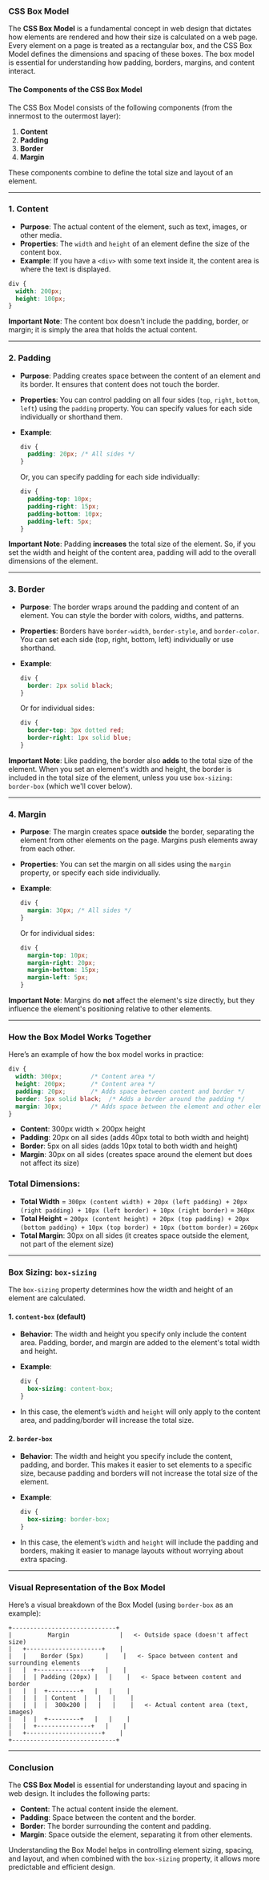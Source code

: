 ### CSS Box Model

The **CSS Box Model** is a fundamental concept in web design that dictates how elements are rendered and how their size is calculated on a web page. Every element on a page is treated as a rectangular box, and the CSS Box Model defines the dimensions and spacing of these boxes. The box model is essential for understanding how padding, borders, margins, and content interact.

#### The Components of the CSS Box Model

The CSS Box Model consists of the following components (from the innermost to the outermost layer):

1. **Content**
2. **Padding**
3. **Border**
4. **Margin**

These components combine to define the total size and layout of an element.

---

### 1. **Content**
   - **Purpose**: The actual content of the element, such as text, images, or other media.
   - **Properties**: The `width` and `height` of an element define the size of the content box.
   - **Example**: If you have a `<div>` with some text inside it, the content area is where the text is displayed.
   
   ```css
   div {
     width: 200px;
     height: 100px;
   }
   ```

   **Important Note**: The content box doesn't include the padding, border, or margin; it is simply the area that holds the actual content.

---

### 2. **Padding**
   - **Purpose**: Padding creates space between the content of an element and its border. It ensures that content does not touch the border.
   - **Properties**: You can control padding on all four sides (`top`, `right`, `bottom`, `left`) using the `padding` property. You can specify values for each side individually or shorthand them.
   
   - **Example**:
     ```css
     div {
       padding: 20px; /* All sides */
     }
     ```

     Or, you can specify padding for each side individually:
     ```css
     div {
       padding-top: 10px;
       padding-right: 15px;
       padding-bottom: 10px;
       padding-left: 5px;
     }
     ```

   **Important Note**: Padding **increases** the total size of the element. So, if you set the width and height of the content area, padding will add to the overall dimensions of the element.

---

### 3. **Border**
   - **Purpose**: The border wraps around the padding and content of an element. You can style the border with colors, widths, and patterns.
   - **Properties**: Borders have `border-width`, `border-style`, and `border-color`. You can set each side (top, right, bottom, left) individually or use shorthand.

   - **Example**:
     ```css
     div {
       border: 2px solid black;
     }
     ```

     Or for individual sides:
     ```css
     div {
       border-top: 3px dotted red;
       border-right: 1px solid blue;
     }
     ```

   **Important Note**: Like padding, the border also **adds** to the total size of the element. When you set an element's width and height, the border is included in the total size of the element, unless you use `box-sizing: border-box` (which we'll cover below).

---

### 4. **Margin**
   - **Purpose**: The margin creates space **outside** the border, separating the element from other elements on the page. Margins push elements away from each other.
   - **Properties**: You can set the margin on all sides using the `margin` property, or specify each side individually.

   - **Example**:
     ```css
     div {
       margin: 30px; /* All sides */
     }
     ```

     Or for individual sides:
     ```css
     div {
       margin-top: 10px;
       margin-right: 20px;
       margin-bottom: 15px;
       margin-left: 5px;
     }
     ```

   **Important Note**: Margins do **not** affect the element's size directly, but they influence the element's positioning relative to other elements.

---

### How the Box Model Works Together

Here’s an example of how the box model works in practice:

```css
div {
  width: 300px;        /* Content area */
  height: 200px;       /* Content area */
  padding: 20px;       /* Adds space between content and border */
  border: 5px solid black;  /* Adds a border around the padding */
  margin: 30px;        /* Adds space between the element and other elements */
}
```

- **Content**: 300px width × 200px height
- **Padding**: 20px on all sides (adds 40px total to both width and height)
- **Border**: 5px on all sides (adds 10px total to both width and height)
- **Margin**: 30px on all sides (creates space around the element but does not affect its size)

### Total Dimensions:
- **Total Width** = `300px (content width) + 20px (left padding) + 20px (right padding) + 10px (left border) + 10px (right border)` = `360px`
- **Total Height** = `200px (content height) + 20px (top padding) + 20px (bottom padding) + 10px (top border) + 10px (bottom border)` = `260px`
- **Total Margin**: 30px on all sides (it creates space outside the element, not part of the element size)

---

### Box Sizing: `box-sizing`

The `box-sizing` property determines how the width and height of an element are calculated.

#### 1. **`content-box`** (default)
   - **Behavior**: The width and height you specify only include the content area. Padding, border, and margin are added to the element's total width and height.
   
   - **Example**:
     ```css
     div {
       box-sizing: content-box;
     }
     ```

   - In this case, the element’s `width` and `height` will only apply to the content area, and padding/border will increase the total size.

#### 2. **`border-box`**
   - **Behavior**: The width and height you specify include the content, padding, and border. This makes it easier to set elements to a specific size, because padding and borders will not increase the total size of the element.
   
   - **Example**:
     ```css
     div {
       box-sizing: border-box;
     }
     ```

   - In this case, the element’s `width` and `height` will include the padding and borders, making it easier to manage layouts without worrying about extra spacing.

---

### Visual Representation of the Box Model

Here’s a visual breakdown of the Box Model (using `border-box` as an example):

```
+-----------------------------+
|          Margin              |   <- Outside space (doesn't affect size)
|   +---------------------+    |
|   |    Border (5px)      |    |   <- Space between content and surrounding elements
|   |  +---------------+   |    |
|   |  | Padding (20px) |   |    |   <- Space between content and border
|   |  |  +---------+   |   |    |
|   |  |  | Content  |   |   |    |
|   |  |  |  300x200 |   |   |    |   <- Actual content area (text, images)
|   |  |  +---------+   |   |    |
|   |  +---------------+   |    |
|   +---------------------+    |
+-----------------------------+
```

---

### Conclusion

The **CSS Box Model** is essential for understanding layout and spacing in web design. It includes the following parts:
- **Content**: The actual content inside the element.
- **Padding**: Space between the content and the border.
- **Border**: The border surrounding the content and padding.
- **Margin**: Space outside the element, separating it from other elements.

Understanding the Box Model helps in controlling element sizing, spacing, and layout, and when combined with the `box-sizing` property, it allows more predictable and efficient design.